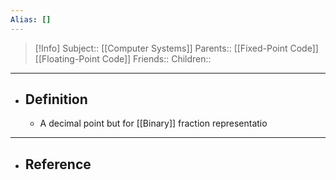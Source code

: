 ```yaml
---
Alias: []
---
```

> [!Info]
> Subject:: [[Computer Systems]]
> Parents:: [[Fixed-Point Code]] [[Floating-Point Code]]
> Friends:: 
> Children:: 
---
- ## Definition
	- A decimal point but for [[Binary]] fraction representatio
---
- ## Reference